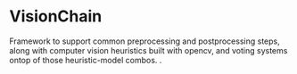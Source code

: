 # VisionChain
Framework to support common preprocessing and postprocessing steps, along with computer vision heuristics built with opencv, and voting systems ontop of those heuristic-model combos. . 
